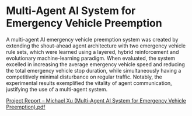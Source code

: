 # Multi-Agent AI System for Emergency Vehicle Preemption

A multi-agent AI emergency vehicle preemption system was created by extending the shout-ahead agent architecture with two emergency vehicle rule sets, which were learned using a layered, hybrid reinforcement and evolutionary machine-learning paradigm. When evaluated, the system excelled in increasing the average emergency vehicle speed and reducing the total emergency vehicle stop duration, while simultaneously having a competitively minimal disturbance on regular traffic. Notably, the experimental results exemplified the vitality of agent communication, justifying the use of a multi-agent system.

[Project Report – Michael Xu (Multi-Agent AI System for Emergency Vehicle Preemption).pdf](https://github.com/xuchef/shout-ahead-EV-preemption/files/9993900/Project.Report.Michael.Xu.Multi-Agent.AI.System.for.Emergency.Vehicle.Preemption.pdf)
